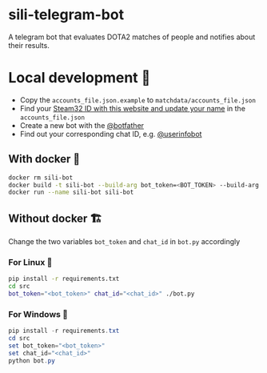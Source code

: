 # sili-telegram-bot

A telegram bot that evaluates DOTA2 matches of people and notifies about their results.

# Local development 🚀

- Copy the `accounts_file.json.example` to `matchdata/accounts_file.json`
- Find your [Steam32 ID with this website and update your name](https://steamid.xyz/) in the `accounts_file.json`
- Create a new bot with the [@botfather](https://t.me/botfather)
- Find out your corresponding chat ID, e.g. [@userinfobot](https://t.me/userinfobot)

## With docker 🐋

```bash
docker rm sili-bot
docker build -t sili-bot --build-arg bot_token=<BOT_TOKEN> --build-arg chat_id=<CHAT_ID> .
docker run --name sili-bot sili-bot
```

## Without docker 🏗️

Change the two variables `bot_token` and `chat_id` in `bot.py` accordingly

### For Linux 🐧
```bash
pip install -r requirements.txt
cd src
bot_token="<bot_token>" chat_id="<chat_id>" ./bot.py
```

### For Windows 💩
```powershell
pip install -r requirements.txt
cd src
set bot_token="<bot_token>" 
set chat_id="<chat_id>" 
python bot.py
```
